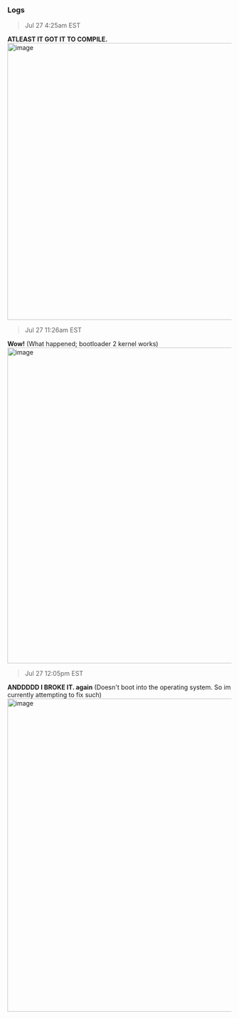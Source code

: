 ### Logs

> Jul 27 4:25am EST

**ATLEAST IT GOT IT TO COMPILE.**
<img width="1345" height="621" alt="image" src="https://github.com/user-attachments/assets/ae94e7ec-2818-4732-9e05-0ee14ce609ee" />


> Jul 27 11:26am EST

**Wow!** (What happened; bootloader 2 kernel works)
<img width="1365" height="708" alt="image" src="https://github.com/user-attachments/assets/1f496081-bca6-40d7-8801-bcaff623ad80" />

> Jul 27 12:05pm EST

**ANDDDDD I BROKE IT. again** (Doesn't boot into the operating system. So im currently attempting to fix such)
<img width="1353" height="702" alt="image" src="https://github.com/user-attachments/assets/bd80358e-d1b7-49ff-bd5a-8e07c13e4089" />
